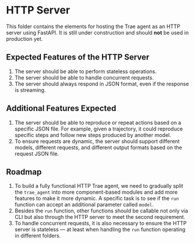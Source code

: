 # HTTP Server

This folder contains the elements for hosting the Trae agent as an HTTP server using FastAPI. It is still under construction and should **not** be used in production yet.

## Expected Features of the HTTP Server

1. The server should be able to perform stateless operations.
2. The server should be able to handle concurrent requests.
3. The server should always respond in JSON format, even if the response is streaming.

## Additional Features Expected

1. The server should be able to reproduce or repeat actions based on a specific JSON file. For example, given a trajectory, it could reproduce specific steps and follow new steps produced by another model.
2. To ensure requests are dynamic, the server should support different models, different requests, and different output formats based on the request JSON file.

## Roadmap

1. To build a fully functional HTTP Trae agent, we need to gradually split the `trae_agent` into more component-based modules and add more features to make it more dynamic. A specific task is to see if the `run` function can accept an additional parameter called `model`.
2. Besides the `run` function, other functions should be callable not only via CLI but also through the HTTP server to meet the second requirement.
3. To handle concurrent requests, it is also necessary to ensure the HTTP server is stateless — at least when handling the `run` function operating in different folders.
